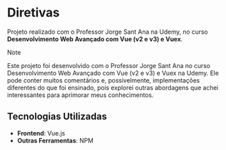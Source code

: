 # Diretivas

Projeto realizado com o Professor Jorge Sant Ana na Udemy, no curso **Desenvolvimento Web Avançado com Vue (v2 e v3) e Vuex**.

> [!NOTE]
> Este projeto foi desenvolvido com o Professor Jorge Sant Ana no curso Desenvolvimento Web Avançado com Vue (v2 e v3) e Vuex na Udemy. Ele pode conter muitos comentários e, possivelmente, implementações diferentes do que foi ensinado, pois explorei outras abordagens que achei interessantes para aprimorar meus conhecimentos.

## Tecnologias Utilizadas

- **Frontend**: Vue.js
- **Outras Ferramentas**: NPM
